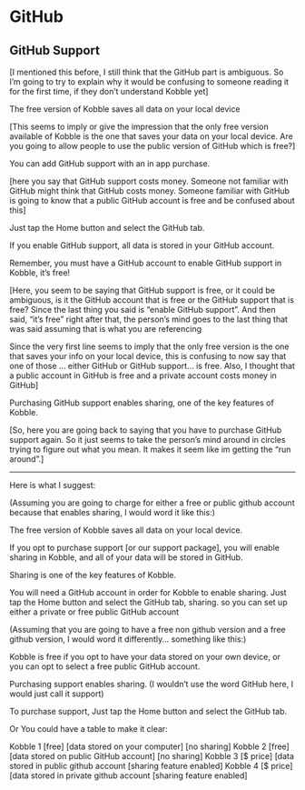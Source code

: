 # GitHub
## GitHub Support

[I mentioned this before, I still think that the GitHub part is ambiguous. So I’m going to try to explain why it would be confusing to someone reading it for the first time, if they don’t understand Kobble yet]



The free version of Kobble saves all data on your local device   

[This seems to imply or give the impression that the only free version available of Kobble is the one that saves your data on your local device. Are you going to allow people to use the public version of GitHub which is free?]

You can add GitHub support with an in app purchase. 

[here you say that GitHub support costs money. Someone not familiar with GitHub might think that GitHub costs money. Someone familiar with GitHub is going to know that a public GitHub account is free and be confused about this]

Just tap the Home button and select the GitHub tab.

If you enable GitHub support, all data is stored in your GitHub account.

Remember, you must have a GitHub account to enable GitHub support in Kobble, it’s free! 

[Here, you seem to be saying that GitHub support is free, or it could be ambiguous, is it the GitHub account that is free or the GitHub support that is free? Since the last thing you said is “enable GitHub support”. And then said, “it’s free” right after that, the person’s mind goes to the last thing that was said assuming that is what you are referencing

Since the very first line seems to imply that the only free version is the one that saves your info on your local device, this is confusing to now say that one of those ... either GitHub or GitHub support... is free. Also, I thought that a public account in GitHub is free and a private account costs money in GitHub]

Purchasing GitHub support enables sharing, one of the key features of Kobble. 

[So, here you are going back to saying that you have to purchase GitHub support again. So it just seems to take the person’s mind around in circles trying to figure out what you mean. It makes it seem like im getting the “run around”.]

***

Here is what I suggest:

(Assuming you are going to charge for either a free or public github account because that enables sharing, I would word it like this:)

The free version of Kobble saves all data on your local device. 

If you opt to purchase support [or our support package], you will enable sharing in Kobble, and all of your data will be stored in GitHub.

Sharing is one of the key features of Kobble. 

You will need a GitHub account in order for Kobble to enable sharing. Just tap the Home button and select the GitHub tab, sharing. so you can set up either a private or free public GitHub account 


(Assuming that you are going to have a free non github version and a free github version, I would word it differently... something like this:)

Kobble is free if you opt to have your data stored on your own device, or you can opt to select a free public GitHub account.

Purchasing support enables sharing. (I wouldn’t use the word GitHub here, I would just call it support)

To purchase support, Just tap the Home button and select the GitHub tab.

Or You could have a table to make it clear:

Kobble 1 	[free] [data stored on your computer] [no sharing] 
Kobble 2 [free] [data stored on public GitHub account] [no sharing] 
Kobble 3 [$ price] [data stored in public github account [sharing feature enabled]
Kobble 4 [$ price] [data stored in private github account [sharing feature enabled]


